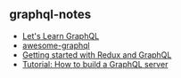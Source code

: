 ## graphql-notes

- [Let's Learn GraphQL](https://learngraphql.com/)
- [awesome-graphql](https://github.com/chentsulin/awesome-graphql)
- [Getting started with Redux and GraphQL](https://medium.com/@thisbejim/getting-started-with-redux-and-graphql-8384b3b25c56#.eiy2q1379)
- [Tutorial: How to build a GraphQL server](https://medium.com/apollo-stack/tutorial-building-a-graphql-server-cddaa023c035#.r580ka534)

